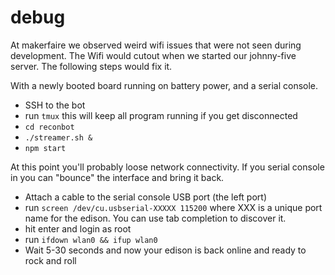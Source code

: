# debug

At makerfaire we observed weird wifi issues that were not seen during development. The Wifi would cutout when we started our johnny-five server. The following steps would fix it.

With a newly booted board running on battery power, and a serial console.

 - SSH to the bot
 - run `tmux` this will keep all program running if you get disconnected
 - `cd reconbot`
 - `./streamer.sh &`
 - `npm start`

At this point you'll probably loose network connectivity. If you serial console in you can "bounce" the interface and bring it back.

 - Attach a cable to the serial console USB port (the left port)
 - run `screen /dev/cu.usbserial-XXXXX 115200` where XXX is a unique port name for the edison. You can use tab completion to discover it.
 - hit enter and login as root
 - run `ifdown wlan0 && ifup wlan0`
 - Wait 5-30 seconds and now your edison is back online and ready to rock and roll
